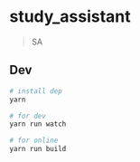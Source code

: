 # study_assistant

> SA

## Dev

```bash
# install dep
yarn

# for dev
yarn run watch

# for online
yarn run build
```
